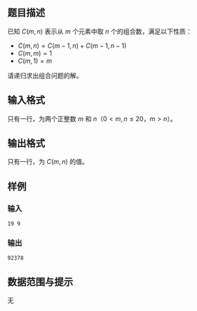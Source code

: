 ## 题目描述

已知 $C(m,n)$ 表示从 $m$ 个元素中取 $n$ 个的组合数，满足以下性质：
- $C(m,n) = C(m-1,n) + C(m-1,n-1)$
- $C(m,m) = 1$
- $C(m,1) = m$

请递归求出组合问题的解。

## 输入格式
只有一行，为两个正整数 $m$ 和 $n$（$0 < m, n \leq 20$，$m > n$）。

## 输出格式
只有一行，为 $C(m,n)$ 的值。

## 样例
### 输入
```
19 9
```
### 输出
```
92378
```

## 数据范围与提示
无

